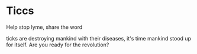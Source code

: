 # Ticcs
Help stop lyme, share the word

ticks are destroying mankind with their diseases, it's time mankind stood up for itself.
Are you ready for the revolution?

